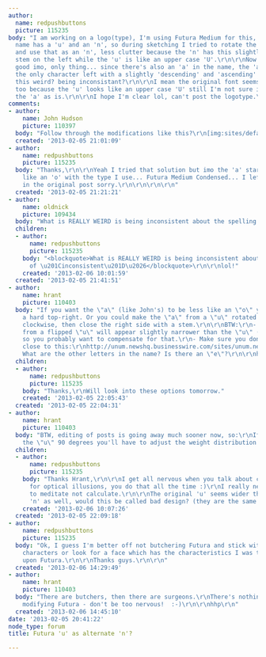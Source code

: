 ```yaml
---
author:
  name: redpushbuttons
  picture: 115235
body: "I am working on a logo(type), I'm using Futura Medium for this, all lower case.\r\n\r\nThe
  name has a 'u' and an 'n', so during sketching I tried to rotate the 'u' 180 degrees
  and use that as an 'n', less clutter because the 'n' has this slightly 'ascending'
  stem on the left while the 'u' is like an upper case 'U'.\r\n\r\nNow this looks
  good imo, only thing... since there's also an 'a' in the name, the 'a' would be
  the only character left with a slightly 'descending' and 'ascending' stem (right).\r\n\r\nIs
  this weird? being inconsistant?\r\n\r\nI mean the original font seems to be inconsistent
  too because the 'u' looks like an upper case 'U' still I'm not sure if I can leave
  the 'a' as is.\r\n\r\nI hope I'm clear lol, can't post the logotype.\r\n\r\nThanks.\r\n"
comments:
- author:
    name: John Hudson
    picture: 110397
  body: "Follow through the modifications like this?\r\n[img:sites/default/files/old-images/nanun_4962.png]"
  created: '2013-02-05 21:01:09'
- author:
    name: redpushbuttons
    picture: 115235
  body: "Thanks,\r\n\r\nYeah I tried that solution but imo the 'a' starts to look
    like an 'o' with the type I use... Futura Medium Condensed... I left that out
    in the original post sorry.\r\n\r\n\r\n\r\n"
  created: '2013-02-05 21:21:21'
- author:
    name: oldnick
    picture: 109434
  body: "What is REALLY WEIRD is being inconsistent about the spelling of \u201Cinconsistent\u201D\u2026"
  children:
  - author:
      name: redpushbuttons
      picture: 115235
    body: "<blockquote>What is REALLY WEIRD is being inconsistent about the spelling
      of \u201Cinconsistent\u201D\u2026</blockquote>\r\n\r\nlol!"
    created: '2013-02-06 10:01:59'
  created: '2013-02-05 21:41:51'
- author:
    name: hrant
    picture: 110403
  body: "If you want the \"a\" (like John's) to be less like an \"o\" you give it
    a hard top-right. Or you could make the \"a\" from a \"u\" rotated 90 degrees
    clockwise, then close the right side with a stem.\r\n\r\nBTW:\r\n- An \"n\" made
    from a flipped \"u\" will appear slightly narrower than the \"u\" (optical illusion)
    so you probably want to compensate for that.\r\n- Make sure you don't end up too
    close to this:\r\nhttp://unum.newshq.businesswire.com/sites/unum.newshq.businesswire.com/files/logo/image/UnumBW.jpg\r\n-
    What are the other letters in the name? Is there an \"e\"?\r\n\r\nhhp\r\n"
  children:
  - author:
      name: redpushbuttons
      picture: 115235
    body: "Thanks,\r\nWill look into these options tomorrow."
    created: '2013-02-05 22:05:43'
  created: '2013-02-05 22:04:31'
- author:
    name: hrant
    picture: 110403
  body: "BTW, editing of posts is going away much sooner now, so:\r\nIf you rotate
    the \"u\" 90 degrees you'll have to adjust the weight distribution (and the proportions).\r\n\r\nhhp\r\n"
  children:
  - author:
      name: redpushbuttons
      picture: 115235
    body: "Thanks Hrant,\r\n\r\nI get all nervous when you talk about compensating
      for optical illusions, you do that all the time :)\r\nI really need to learn
      to meditate not calculate.\r\n\r\nThe original 'u' seems wider than the original
      'n' as well, would this be called bad design? (they are the same width)\r\n\r\n\r\n"
    created: '2013-02-06 10:07:26'
  created: '2013-02-05 22:09:18'
- author:
    name: redpushbuttons
    picture: 115235
  body: "Ok, I guess I'm better off not butchering Futura and stick with the original
    characters or look for a face which has the characteristics I was trying to force
    upon Futura.\r\n\r\nThanks guys.\r\n\r\n"
  created: '2013-02-06 14:29:49'
- author:
    name: hrant
    picture: 110403
  body: "There are butchers, then there are surgeons.\r\nThere's nothing wrong with
    modifying Futura - don't be too nervous!  :-)\r\n\r\nhhp\r\n"
  created: '2013-02-06 14:45:10'
date: '2013-02-05 20:41:22'
node_type: forum
title: Futura 'u' as alternate 'n'?

---
```

